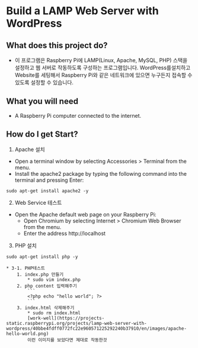 # Build a LAMP Web Server with WordPress

## What does this project do?
* 이 프로그램은 Raspberry Pi에 LAMP(Linux, Apache, MySQL, PHP) 스택을 설정하고 웹 서버로 작동하도록 구성하는 프로그램입니다. WordPress를설치하고 Website를 세팅해서 Raspberry Pi와 같은 네트워크에 있으면 누구든지 접속할 수 있도록 설정할 수 있습니다. 

## What you will need
* A Raspberry Pi computer connected to the internet.

## How do I get Start?
1. Apache 설치  
* Open a terminal window by selecting Accessories > Terminal from the menu.  
* Install the apache2 package by typing the following command into the terminal and pressing Enter:  
```
sudo apt-get install apache2 -y
```

2. Web Service 테스트  
* Open the Apache default web page on your Raspberry Pi:  
	* Open Chromium by selecting Internet > Chromium Web Browser from the menu.  
	* Enter the address http://localhost

3. PHP 설치
```
sudo apt-get install php -y
```  
	* 3-1. PHP테스트  
		1. index.php 만들기  
			* sudo vim index.php
		2. php content 입력해주기  
			```
			<?php echo "hello world"; ?>
			```
		3. index.html 삭제해주기  
			* sudo rm index.html  
			[work-well](https://projects-static.raspberrypi.org/projects/lamp-web-server-with-wordpress/40bbe4fdff0772fc22e960571225292240b37910/en/images/apache-hello-world.png)  
		 	이런 이미지를 보았다면 제대로 작동한것
